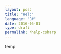 ```yaml
---
layout: post
title: "Help"
language: "C#"
date: 2016-06-01
type: draft
permalink: /help-csharp
---
```


temp
